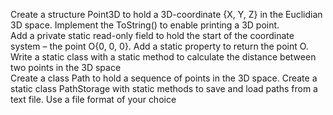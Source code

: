 Create a structure Point3D to hold a 3D-coordinate {X, Y, Z} in the Euclidian 3D space. Implement the ToString() to enable printing a 3D point.
</br>Add a private static read-only field to hold the start of the coordinate system – the point O{0, 0, 0}. Add a static property to return the point O.
</br>Write a static class with a static method to calculate the distance between two points in the 3D space
</br>Create a class Path to hold a sequence of points in the 3D space. Create a static class PathStorage with static methods to save and load paths from a text file. Use a file format of your choice
